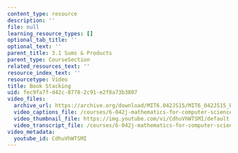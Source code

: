 ```yaml
---
content_type: resource
description: ''
file: null
learning_resource_types: []
optional_tab_title: ''
optional_text: ''
parent_title: 3.1 Sums & Products
parent_type: CourseSection
related_resources_text: ''
resource_index_text: ''
resourcetype: Video
title: Book Stacking
uid: fec9fa7f-d42c-8778-2c91-e2f8a73b3807
video_files:
  archive_url: https://archive.org/download/MIT6.042JS15/MIT6_042JS15_bookstack_video_ipod.mp4
  video_captions_file: /courses/6-042j-mathematics-for-computer-science-spring-2015/b334d807ff8b50aa8dc0aa2057c045f2_CdhuVhWTSMI.vtt
  video_thumbnail_file: https://img.youtube.com/vi/CdhuVhWTSMI/default.jpg
  video_transcript_file: /courses/6-042j-mathematics-for-computer-science-spring-2015/0180bad9acb779cfb8371f2c9e88fb45_CdhuVhWTSMI.pdf
video_metadata:
  youtube_id: CdhuVhWTSMI
---
```

